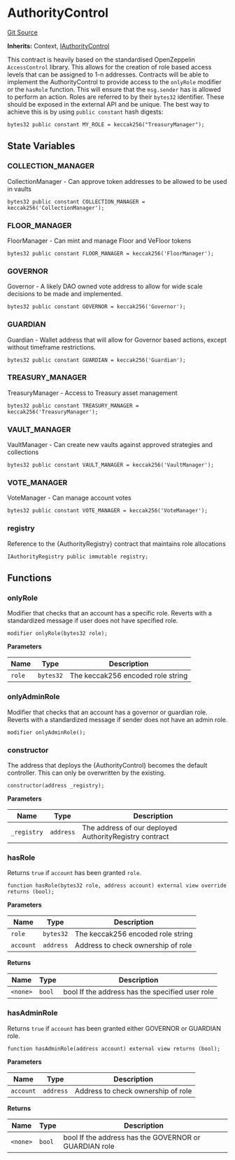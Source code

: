# AuthorityControl
[Git Source](https://github.com/FloorDAO/floor-v2/blob/fd4de86a192de96d73fe2e56a84ec542b57b1c69/src/contracts/authorities/AuthorityControl.sol)

**Inherits:**
Context, [IAuthorityControl](/src/interfaces/authorities/AuthorityControl.sol/contract.IAuthorityControl.md)

This contract is heavily based on the standardised OpenZeppelin `AccessControl` library.
This allows for the creation of role based access levels that can be assigned to 1-n
addresses.
Contracts will be able to implement the AuthorityControl to provide access to the `onlyRole` modifier or the
`hasRole` function. This will ensure that the `msg.sender` has is allowed to perform an action.
Roles are referred to by their `bytes32` identifier. These should be exposed in the external API and be
unique. The best way to achieve this is by using `public constant` hash digests:
```
bytes32 public constant MY_ROLE = keccak256("TreasuryManager");
```


## State Variables
### COLLECTION_MANAGER
CollectionManager - Can approve token addresses to be allowed to be used in vaults


```solidity
bytes32 public constant COLLECTION_MANAGER = keccak256('CollectionManager');
```


### FLOOR_MANAGER
FloorManager - Can mint and manage Floor and VeFloor tokens


```solidity
bytes32 public constant FLOOR_MANAGER = keccak256('FloorManager');
```


### GOVERNOR
Governor - A likely DAO owned vote address to allow for wide scale decisions to
be made and implemented.


```solidity
bytes32 public constant GOVERNOR = keccak256('Governor');
```


### GUARDIAN
Guardian - Wallet address that will allow for Governor based actions, except without
timeframe restrictions.


```solidity
bytes32 public constant GUARDIAN = keccak256('Guardian');
```


### TREASURY_MANAGER
TreasuryManager - Access to Treasury asset management


```solidity
bytes32 public constant TREASURY_MANAGER = keccak256('TreasuryManager');
```


### VAULT_MANAGER
VaultManager - Can create new vaults against approved strategies and collections


```solidity
bytes32 public constant VAULT_MANAGER = keccak256('VaultManager');
```


### VOTE_MANAGER
VoteManager - Can manage account votes


```solidity
bytes32 public constant VOTE_MANAGER = keccak256('VoteManager');
```


### registry
Reference to the {AuthorityRegistry} contract that maintains role allocations


```solidity
IAuthorityRegistry public immutable registry;
```


## Functions
### onlyRole

Modifier that checks that an account has a specific role. Reverts with a
standardized message if user does not have specified role.


```solidity
modifier onlyRole(bytes32 role);
```
**Parameters**

|Name|Type|Description|
|----|----|-----------|
|`role`|`bytes32`|The keccak256 encoded role string|


### onlyAdminRole

Modifier that checks that an account has a governor or guardian role.
Reverts with a standardized message if sender does not have an admin role.


```solidity
modifier onlyAdminRole();
```

### constructor

The address that deploys the {AuthorityControl} becomes the default controller. This
can only be overwritten by the existing.


```solidity
constructor(address _registry);
```
**Parameters**

|Name|Type|Description|
|----|----|-----------|
|`_registry`|`address`|The address of our deployed AuthorityRegistry contract|


### hasRole

Returns `true` if `account` has been granted `role`.


```solidity
function hasRole(bytes32 role, address account) external view override returns (bool);
```
**Parameters**

|Name|Type|Description|
|----|----|-----------|
|`role`|`bytes32`|The keccak256 encoded role string|
|`account`|`address`|Address to check ownership of role|

**Returns**

|Name|Type|Description|
|----|----|-----------|
|`<none>`|`bool`|bool If the address has the specified user role|


### hasAdminRole

Returns `true` if `account` has been granted either GOVERNOR or GUARDIAN role.


```solidity
function hasAdminRole(address account) external view returns (bool);
```
**Parameters**

|Name|Type|Description|
|----|----|-----------|
|`account`|`address`|Address to check ownership of role|

**Returns**

|Name|Type|Description|
|----|----|-----------|
|`<none>`|`bool`|bool If the address has the GOVERNOR or GUARDIAN role|


